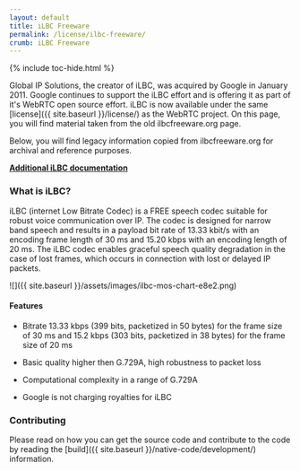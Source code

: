 ```yaml
---
layout: default
title: iLBC Freeware
permalink: /license/ilbc-freeware/
crumb: iLBC Freeware
---
```



{% include toc-hide.html %}



Global IP Solutions, the creator of iLBC, was acquired by Google in January
2011. Google continues to support the iLBC effort and is offering it as part
of it's WebRTC open source effort. iLBC is now available under the same
[license]({{ site.baseurl }}/license/) as the WebRTC project. On this page,
you will find material taken from the old ilbcfreeware.org page.

Below, you will find legacy information copied from ilbcfreeware.org for
archival and reference purposes.

**[Additional iLBC documentation](ilbc-extra-documentation/)**


### What is iLBC?

iLBC (internet Low Bitrate Codec) is a FREE speech codec suitable for robust
voice communication over IP. The codec is designed for narrow band speech and
results in a payload bit rate of 13.33 kbit/s with an encoding frame length of
30 ms and 15.20 kbps with an encoding length of 20 ms. The iLBC codec enables
graceful speech quality degradation in the case of lost frames, which occurs
in connection with lost or delayed IP packets.

![]({{ site.baseurl }}/assets/images/ilbc-mos-chart-e8e2.png)


#### Features

  * Bitrate 13.33 kbps (399 bits, packetized in 50 bytes) for the frame size
    of 30 ms and 15.2 kbps (303 bits, packetized in 38 bytes) for the frame
    size of 20 ms

  * Basic quality higher then G.729A, high robustness to packet loss

  * Computational complexity in a range of G.729A

  * Google is not charging royalties for iLBC


### Contributing

Please read on how you can get the source code and contribute to the code by
reading the [build]({{ site.baseurl }}/native-code/development/) information.
